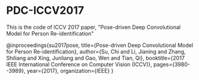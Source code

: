 # PDC-ICCV2017
This is the code of ICCV 2017 paper, "Pose-driven Deep Convolutional Model for Person Re-identification"

@inproceedings{su2017pose,
  title={Pose-driven Deep Convolutional Model for Person Re-identification},
  author={Su, Chi and Li, Jianing and Zhang, Shiliang and Xing, Junliang and Gao, Wen and Tian, Qi},
  booktitle={2017 IEEE International Conference on Computer Vision (ICCV)},
  pages={3980--3989},
  year={2017},
  organization={IEEE}
}
